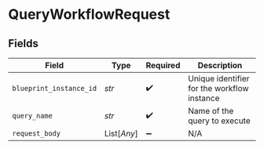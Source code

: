 # QueryWorkflowRequest


## Fields

| Field                                       | Type                                        | Required                                    | Description                                 |
| ------------------------------------------- | ------------------------------------------- | ------------------------------------------- | ------------------------------------------- |
| `blueprint_instance_id`                     | *str*                                       | :heavy_check_mark:                          | Unique identifier for the workflow instance |
| `query_name`                                | *str*                                       | :heavy_check_mark:                          | Name of the query to execute                |
| `request_body`                              | List[*Any*]                                 | :heavy_minus_sign:                          | N/A                                         |